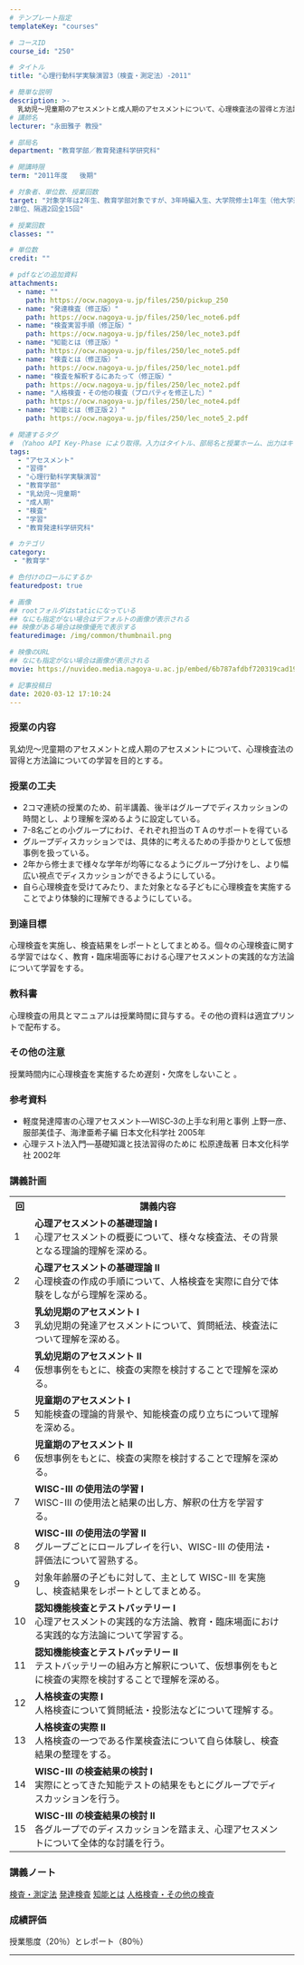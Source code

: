 ```yaml
---
# テンプレート指定
templateKey: "courses"

# コースID
course_id: "250"

# タイトル
title: "心理行動科学実験演習3（検査・測定法）-2011"

# 簡単な説明
description: >-
  乳幼児〜児童期のアセスメントと成人期のアセスメントについて、心理検査法の習得と方法論についての学習を目的とする。 ....
# 講師名
lecturer: "永田雅子 教授"

# 部局名
department: "教育学部／教育発達科学研究科"

# 開講時限
term: "2011年度	後期"

# 対象者、単位数、授業回数
target: "対象学年は2年生、教育学部対象ですが、3年時編入生、大学院修士1年生（他大学進学）も含まれます。
2単位、隔週2回全15回"

# 授業回数
classes: ""

# 単位数
credit: ""

# pdfなどの追加資料
attachments:
  - name: "" 
    path: https://ocw.nagoya-u.jp/files/250/pickup_250
  - name: "発達検査（修正版）" 
    path: https://ocw.nagoya-u.jp/files/250/lec_note6.pdf
  - name: "検査実習手順（修正版）" 
    path: https://ocw.nagoya-u.jp/files/250/lec_note3.pdf
  - name: "知能とは（修正版）" 
    path: https://ocw.nagoya-u.jp/files/250/lec_note5.pdf
  - name: "検査とは（修正版）" 
    path: https://ocw.nagoya-u.jp/files/250/lec_note1.pdf
  - name: "検査を解釈するにあたって（修正版）" 
    path: https://ocw.nagoya-u.jp/files/250/lec_note2.pdf
  - name: "人格検査・その他の検査（プロパティを修正した）" 
    path: https://ocw.nagoya-u.jp/files/250/lec_note4.pdf
  - name: "知能とは（修正版２）" 
    path: https://ocw.nagoya-u.jp/files/250/lec_note5_2.pdf

# 関連するタグ
# （Yahoo API Key-Phase により取得。入力はタイトル、部局名と授業ホーム、出力はキーフレーズ（tags））
tags:
  - "アセスメント"
  - "習得"
  - "心理行動科学実験演習"
  - "教育学部"
  - "乳幼児〜児童期"
  - "成人期"
  - "検査"
  - "学習"
  - "教育発達科学研究科"

# カテゴリ
category:
 - "教育学"

# 色付けのロールにするか
featuredpost: true

# 画像
## rootフォルダはstaticになっている
## なにも指定がない場合はデフォルトの画像が表示される
## 映像がある場合は映像優先で表示する
featuredimage: /img/common/thumbnail.png

# 映像のURL
## なにも指定がない場合は画像が表示される
movie: https://nuvideo.media.nagoya-u.ac.jp/embed/6b787afdbf720319cad1933452c4818e64c38c7a

# 記事投稿日
date: 2020-03-12 17:10:24
---
```


### 授業の内容

乳幼児〜児童期のアセスメントと成人期のアセスメントについて、心理検査法の習得と方法論についての学習を目的とする。


### 授業の工夫

* 2コマ連続の授業のため、前半講義、後半はグループでディスカッションの時間とし、より理解を深めるように設定している。
* 7-8名ごとの小グループにわけ、それぞれ担当のＴＡのサポートを得ている
* グループディスカッションでは、具体的に考えるための手掛かりとして仮想事例を扱っている。
* 2年から修士まで様々な学年が均等になるようにグループ分けをし、より幅広い視点でディスカッションができるようにしている。
* 自ら心理検査を受けてみたり、また対象となる子どもに心理検査を実施することでより体験的に理解できるようにしている。 </ul>







### 到達目標

心理検査を実施し、検査結果をレポートとしてまとめる。個々の心理検査に関する学習ではなく、教育・臨床場面等における心理アセスメントの実践的な方法論について学習をする。

### 教科書

心理検査の用具とマニュアルは授業時間に貸与する。その他の資料は適宜プリントで配布する。

### その他の注意

授業時間内に心理検査を実施するため遅刻・欠席をしないこと 。

### 参考資料

* 軽度発達障害の心理アセスメント—WISC‐3の上手な利用と事例 上野一彦、服部美佳子、海津亜希子編 日本文化科学社 2005年
* 心理テスト法入門—基礎知識と技法習得のために 松原達哉著 日本文化科学社 2002年 </ul>


<h3>講義計画</h3>

<table class="basic" width="455">
<tr>
<th width="20" class="center">回</th><th width="435" class="center">講義内容</th>
</tr>
<tr>
<td class="center">1</td>
<td>
<strong>心理アセスメントの基礎理論 I</strong><br>
心理アセスメントの概要について、様々な検査法、その背景となる理論的理解を深める。
</td>
</tr>

<tr>
<td class="center">2</td>
<td><strong>心理アセスメントの基礎理論 II</strong><br>
心理検査の作成の手順について、人格検査を実際に自分で体験をしながら理解を深める。
</td>
</tr>

<tr>
<td class="center">3</td>
<td><strong>乳幼児期のアセスメント I</strong><br>
乳幼児期の発達アセスメントについて、質問紙法、検査法について理解を深める。
</td>
</tr>

<tr>
<td class="center">4</td>
<td><strong>乳幼児期のアセスメント II</strong><br>
仮想事例をもとに、検査の実際を検討することで理解を深める。
</td>
</tr>

<tr>
<td class="center">5</td>
<td><strong>児童期のアセスメント I</strong><br>
知能検査の理論的背景や、知能検査の成り立ちについて理解を深める。
</td>
</tr>

<tr>
<td class="center">6</td>
<td><strong>児童期のアセスメント II</strong><br>
仮想事例をもとに、検査の実際を検討することで理解を深める。
</td>
</tr>

<tr>
<td class="center">7</td>
<td><strong>WISC-III の使用法の学習 I</strong><br>
WISC-III の使用法と結果の出し方、解釈の仕方を学習する。
</td>
</tr>

<tr>
<td class="center">8</td>
<td><strong>WISC-III の使用法の学習 II</strong><br>
グループごとにロールプレイを行い、WISC-III の使用法・評価法について習熟する。
</td>
</tr>

<tr>
<td class="center">9</td>
<td>
対象年齢層の子どもに対して、主として WISC-III を実施し、検査結果をレポートとしてまとめる。
</td>
</tr>

<tr>
<td class="center">10</td>
<td><strong>認知機能検査とテストバッテリー I</strong><br>
心理アセスメントの実践的な方法論、教育・臨床場面における実践的な方法論について学習する。
</td>
</tr>

<tr>
<td class="center">11</td>
<td><strong>認知機能検査とテストバッテリー II</strong><br>
テストバッテリーの組み方と解釈について、仮想事例をもとに検査の実際を検討することで理解を深める。
</td>
</tr>

<tr>
<td class="center">12</td>
<td><strong>人格検査の実際 I</strong><br>
人格検査について質問紙法・投影法などについて理解する。
</td>
</tr>

<tr>
<td class="center">13</td>
<td><strong>人格検査の実際 II</strong><br>
人格検査の一つである作業検査法について自ら体験し、検査結果の整理をする。
</td>
</tr>

<tr>
<td class="center">14</td>
<td><strong>WISC-III の検査結果の検討 I</strong><br>
実際にとってきた知能テストの結果をもとにグループでディスカッションを行う。
</td>
</tr>

<tr>
<td class="center">15</td>
<td><strong>WISC-III の検査結果の検討 II</strong><br>
各グループでのディスカッションを踏まえ、心理アセスメントについて全体的な討議を行う。
</td>
</tr>
</table>


### 講義ノート

[検査・測定法](https://ocw.nagoya-u.jp/files/250/lec_note1.pdf) [発達検査](https://ocw.nagoya-u.jp/files/250/lec_note6.pdf) [知能とは](https://ocw.nagoya-u.jp/files/250/lec_note5_2.pdf) [人格検査・その他の検査](https://ocw.nagoya-u.jp/files/250/lec_note4.pdf) 




### 成績評価

授業態度（20％）とレポート（80％）



-----